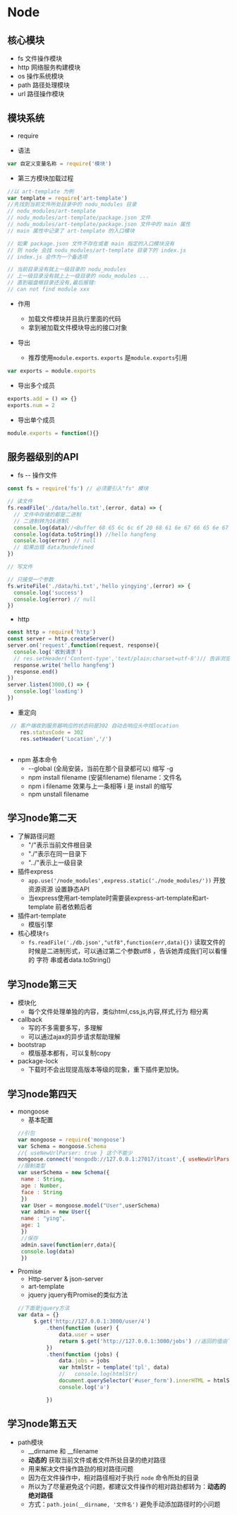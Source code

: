 # Node  

## 核心模块

- fs 文件操作模块
- http 网络服务构建模块
- os 操作系统模块
- path 路径处理模块
- url 路径操作模块

## 模块系统

- require

- 语法

```javascript
var 自定义变量名称 = require('模块')
```

- 第三方模块加载过程

```javascript
//以 art-template 为例
var template = require('art-template')
//先找到当前文件所处目录中的 nodu_modules 目录
// nodu_modules/art-template
// nodu_modules/art-template/package.json 文件
// nodu_modules/art-template/package.json 文件中的 main 属性
// main 属性中记录了 art-template 的入口模块

// 如果 package.json 文件不存在或者 main 指定的入口模块没有
// 则 node 会找 nodu_modules/art-template 目录下的 index.js
// index.js 会作为一个备选项

// 当前目录没有就上一级目录的 nodu_modules
// 上一级目录没有就上上一级目录的 nodu_modules ...
// 直到磁盘根目录还没有,最后报错:
// can not find module xxx
```

- 作用
  - 加载文件模块并且执行里面的代码
  - 拿到被加载文件模块导出的接口对象

- 导出
  - 推荐使用`module.exports`. `exports` 是`module.exports`引用

```javascript
var exports = module.exports
```

- 导出多个成员

```javascript
exports.add = () => {}
exports.num = 2
```

- 导出单个成员

```javascript
module.exports = function(){}
```

## 服务器级别的API

- fs -- 操作文件

```javascript
const fs = require('fs') // 必须要引入"fs" 模块

// 读文件
fs.readFile('./data/hello.txt',(error, data) => {
  // 文件中存储的都是二进制 
  // 二进制转为16进制l
  console.log(data)//<Buffer 68 65 6c 6c 6f 20 68 61 6e 67 66 65 6e 67 0a>
  console.log(data.toString()) //hello hangfeng
  console.log(error) // null
  // 如果出错 data为undefined
})

// 写文件

// 只接受一个参数
fs.writeFile('./data/hi.txt','hello yingying',(error) => {
  console.log('success')
  console.log(error) // null
})

```

- http

```javascript
const http = require('http')
const server = http.createServer()
server.on('request',function(request, response){
  console.log('收到请求')
  // res.setHeader('Content-type','text/plain;charset=utf-8')// 告诉浏览器按什么模式来解析
  response.write('hello hangfeng')
  response.end()
})
server.listen(3000,() => {
  console.log('loading')
})
```

- 重定向

```javascript
 // 客户端收到服务器响应的状态码是302 自动去响应头中找location
    res.statusCode = 302
    res.setHeader('Location','/')
```

```javascript

```

- npm 基本命令  
   +  --global (全局安装，当前在那个目录都可以)  缩写 -g
   + npm install  filename (安装filename)  filename：文件名  
   + npm i filename  效果与上一条相等  i 是 install 的缩写  
   + npm unstall filename

## 学习node第二天  

- 了解路径问题 
   +  "/"表示当前文件根目录  
   +  "./"表示在同一目录下  
   +  "../"表示上一级目录  
- 插件express  
   +  `app.use('/node_modules',express.static('./node_modules/'))` 开放资源资源 设置静态API  
   +  当express使用art-template时需要装express-art-template和art-template 前者依赖后者 
- 插件art-template 
   + 模版引擎  
- 核心模块`fs`  
   + `fs.readFile('./db.json',"utf8",function(err,data){})` 读取文件的时候是二进制形式，可以通过第二个参数utf8 ，告诉她弄成我们可以看懂的        字符    串或者data.toString()  
    
## 学习node第三天  

- 模块化  
   + 每个文件处理单独的内容，类似html,css,js,内容,样式,行为 相分离  
- callback  
   + 写的不多需要多写，多理解
   + 可以通过ajax的异步请求帮助理解  
- bootstrap  
   + 模版基本都有，可以复制copy  
- package-lock  
   + 下载时不会出现提高版本等级的现象，重下插件更加快。  
   
## 学习node第四天  

- mongoose  
   + 基本配置  
   ```javascript
   //引包
   var mongoose = require('mongoose')
   var Schema = mongoose.Schema
   //{ useNewUrlParser: true } 这个不能少
   mongoose.connect('mongodb://127.0.0.1:27017/itcast',{ useNewUrlParser: true })
   //限制类型 
   var userSchema = new Schema({
    name : String,
    age : Number,
    face : String
    })
    var User = mongoose.model("User",userSchema)
    var admin = new User({
    name : "ying",
    age: 1
    })
    //保存
    admin.save(function(err,data){
    console.log(data)
    })  
   ```   
- Promise  
   + Http-server & json-server  
   + art-template  
   + jquery  jquery有Promise的类似方法  
   ```javascript 
   //下面是jquery方法
   var data = {}
        $.get('http://127.0.0.1:3000/user/4')
            .then(function (user) {
                data.user = user
                return $.get('http://127.0.0.1:3000/jobs') //返回的值由下方76行jobs接受
            })
            .then(function (jobs) {
                data.jobs = jobs
                var htmlStr = template('tpl', data)
                //   console.log(htmlStr)
                document.querySelector('#user_form').innerHTML = htmlStr
                console.log('a')

            })  
   ```    
## 学习node第五天  

- path模块  
  + __dirname 和 __filename
  + **动态的** 获取当前文件或者文件所处目录的绝对路径
  + 用来解决文件操作路劲的相对路径问题
  + 因为在文件操作中，相对路径相对于执行 `node` 命令所处的目录
  + 所以为了尽量避免这个问题，都建议文件操作的相对路劲都转为：**动态的绝对路径**
  + 方式：`path.join(__dirname, '文件名')` 避免手动添加路径时的小问题


   

  

